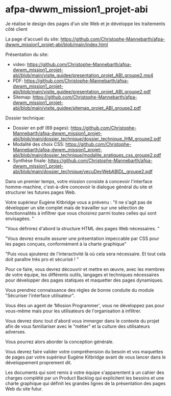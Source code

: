 # afpa-dwwm_mission1_projet-abi
Je réalise le design des pages d'un site Web et je développe les traitements côté client

La page d'accueil du site: https://github.com/Christophe-Mannebarth/afpa-dwwm_mission1_projet-abi/blob/main/index.html

Présentation du site:
  - video: https://github.com/Christophe-Mannebarth/afpa-dwwm_mission1_projet-abi/blob/main/visite_guidee/presentation_projet_ABI_groupe2.mp4
  - PDF: https://github.com/Christophe-Mannebarth/afpa-dwwm_mission1_projet-abi/blob/main/visite_guidee/presentation_projet_ABI_groupe2.pdf
  - Sitemap: https://github.com/Christophe-Mannebarth/afpa-dwwm_mission1_projet-abi/blob/main/visite_guidee/sitemap_projet_ABI_groupe2.pdf
  
Dossier technique:
  - Dossier en pdf (69 pages): https://github.com/Christophe-Mannebarth/afpa-dwwm_mission1_projet-abi/blob/main/dossier_technique/dossier_technique_IHM_groupe2.pdf
  - Modalité des choix CSS: https://github.com/Christophe-Mannebarth/afpa-dwwm_mission1_projet-abi/blob/main/dossier_technique/modalite_pratiques_css_groupe2.pdf
  - Synthèse finale: https://github.com/Christophe-Mannebarth/afpa-dwwm_mission1_projet-abi/blob/main/dossier_technique/vecuDevWebABIDL_groupe2.pdf

Dans un premier temps, votre mission consiste à concevoir l'interface homme-machine, 
c'est-à-dire concevoir le dialogue général du site et structurer les futures pages Web.

Votre supérieur Eugène Kitbridge vous a prévenu : "Il ne s'agit pas de développer un site complet 
mais de travailler sur une sélection de fonctionnalités à infiltrer que vous choisirez 
parmi toutes celles qui sont envisagées. "

"Vous définirez d'abord la structure HTML des pages Web nécessaires. "

"Vous devrez ensuite assurer une présentation impeccable par CSS pour les pages conçues, 
conformément à la charte graphique"

"Puis vous ajouterez de l'interactivité là où cela sera nécessaire. 
Et tout cela doit paraître très pro et sécurisé ! "

Pour ce faire, vous devrez découvrir et mettre en œuvre, avec les membres de votre équipe, 
les différents outils, langages et techniques nécessaires pour développer des pages statiques 
et maquetter des pages dynamiques.

Vous prendrez connaissance des règles de bonne conduite du module "Sécuriser l'interface utilisateur".

Vous êtes un agent de ‘Mission Programmer', vous ne développez pas pour vous-même mais pour les utilisateurs
de l'organisation à infiltrer.

Vous devrez donc tout d'abord vous immerger dans le contexte du projet afin de vous familiariser avec le 
"métier" et la culture des utilisateurs adverses.

Vous pourrez alors aborder la conception générale.

Vous devrez faire valider votre compréhension du besoin et vos maquettes de pages par votre supérieur 
Eugène Kitbridge avant de vous lancer dans le développement proprement dit.

Les documents qui sont remis à votre équipe s'apparentent à un cahier des charges complété par un Product 
Backlog qui explicitent les besoins et une charte graphique qui définit les grandes lignes de la présentation des pages Web du site futur.

